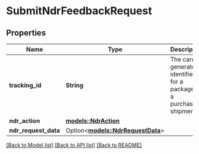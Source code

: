 # SubmitNdrFeedbackRequest

## Properties

Name | Type | Description | Notes
------------ | ------------- | ------------- | -------------
**tracking_id** | **String** | The carrier generated identifier for a package in a purchased shipment. | 
**ndr_action** | [**models::NdrAction**](NdrAction.md) |  | 
**ndr_request_data** | Option<[**models::NdrRequestData**](NdrRequestData.md)> |  | [optional]

[[Back to Model list]](../README.md#documentation-for-models) [[Back to API list]](../README.md#documentation-for-api-endpoints) [[Back to README]](../README.md)



